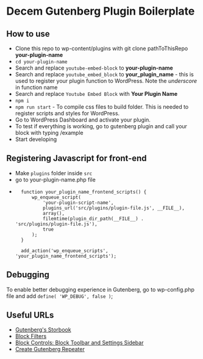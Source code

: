 # Decem Gutenberg Plugin Boilerplate

## How to use

- Clone this repo to wp-content/plugins with git clone pathToThisRepo **your-plugin-name**
- `cd your-plugin-name`
- Search and replace `youtube-embed-block` to **your-plugin-name**
- Search and replace `youtube_embed_block` to **your_plugin_name** - this is used to register your plugin function to WordPress. Note the _underscore_ in function name
- Search and replace `Youtube Embed Block` with **Your Plugin Name**
- `npm i`
- `npm run start` - To compile css files to build folder. This is needed to register scripts and styles for WordPress.
- Go to WordPress Dashboard and activate your plugin.
- To test if everything is working, go to gutenberg plugin and call your block with typing /example
- Start developing

## Registering Javascript for front-end

- Make `plugins` folder inside `src`
- go to your-plugin-name.php file
- ```
    function your_plugin_name_frontend_scripts() {
        wp_enqueue_script(
            'your-plugin-script-name',
            plugins_url('src/plugins/plugin-file.js', __FILE__),
            array(),
            filemtime(plugin_dir_path(__FILE__) . 'src/plugins/plugin-file.js'),
            true
        );
    }

    add_action('wp_enqueue_scripts', 'your_plugin_name_frontend_scripts');
  ```

## Debugging

To enable better debugging experience in Gutenberg, go to wp-config.php file and add `define( 'WP_DEBUG', false )`;

## Useful URLs

- [Gutenberg's Storbook](https://wordpress.github.io/gutenberg/?path=/story/)
- [Block Filters](https://developer.wordpress.org/block-editor/developers/filters/block-filters/)
- [Block Controls: Block Toolbar and Settings Sidebar](https://developer.wordpress.org/block-editor/tutorials/block-tutorial/block-controls-toolbar-and-sidebar/)
- [Create Gutenberg Repeater](https://www.run2.co.uk/insights/create-a-repeater-field-with-gutenberg/)

